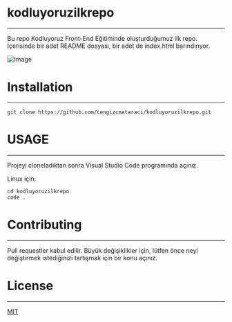 # kodluyoruzilkrepo

---

Bu repo Kodluyoruz Front-End Eğitiminde oluşturduğumuz ilk repo. İçerisinde bir adet README dosyası, bir adet de index.html barındırıyor.

![Image](https://i.hizliresim.com/3zbu84v.png)

# Installation

---

`git clone https://github.com/cengizcmataraci/kodluyoruzilkrepo.git`

# USAGE

---

Projeyi cloneladıktan sonra Visual Studio Code programında açınız.

Linux için:

```
cd kodluyoruzilkrepo
code .
```

# Contributing

---

Pull requestler kabul edilir. Büyük değişiklikler için, lütfen önce neyi değiştirmek istediğinizi tartışmak için bir konu açınız.

# License

---

[MIT](https://choosealicense.com/licenses/mit/)
